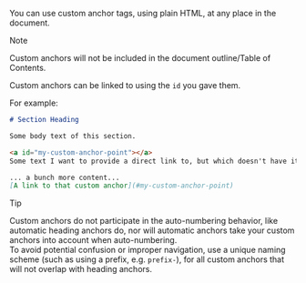 You can use custom anchor tags, using plain HTML, at any place in the document.

> [!NOTE]
> Custom anchors will not be included in the document outline/Table of Contents.

Custom anchors can be linked to using the `id` you gave them.

For example:
```markdown
# Section Heading

Some body text of this section.

<a id="my-custom-anchor-point"></a>
Some text I want to provide a direct link to, but which doesn't have its own heading.

... a bunch more content...
[A link to that custom anchor](#my-custom-anchor-point)
```

> [!TIP]
> Custom anchors do not participate in the auto-numbering behavior, like automatic heading anchors do, nor will automatic anchors take your custom anchors into account when auto-numbering.\
> To avoid potential confusion or improper navigation, use a unique naming scheme (such as using a prefix, e.g. `prefix-`), for all custom anchors that will not overlap with heading anchors.